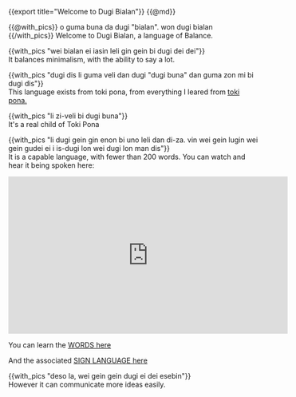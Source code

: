 {{export title="Welcome to Dugi Bialan"}}
{{@md}}

{{@with_pics}}
o guma buna da dugi "bialan". won dugi bialan
{{/with_pics}}
Welcome to Dugi Bialan, a language of Balance.

{{with_pics "wei bialan ei iasin leli gin gein bi dugi dei dei"}}    
It balances minimalism, with the ability to say a lot.

{{with_pics "dugi dis li guma veli dan dugi \"dugi buna\" dan guma zon mi bi dugi dis"}}    
This language exists from toki pona, from everything I leared from [toki pona.](/from_toki_pona)

{{with_pics "li zi-veli bi dugi buna"}}    
It's a real child of Toki Pona

{{with_pics "li dugi gein gin enon bi uno leli dan di-za.  vin wei gein lugin wei gein gudei ei i is-dugi lon wei dugi lon man dis"}}    
It is a capable language, with fewer than 200 words. You can watch and hear it being spoken here:

<iframe class="no-print" width="560" height="315" src="https://www.youtube.com/embed/y45eBC6OOss" title="YouTube video player" frameborder="0" allow="accelerometer; autoplay; clipboard-write; encrypted-media; gyroscope; picture-in-picture; web-share" allowfullscreen></iframe>

You can learn the [WORDS here](https://app.memrise.com/course/6447575/dugi-bialan-a-language-of-balance/)

And the associated [SIGN LANGUAGE here](https://app.memrise.com/course/6444892/luga-bialan-dugi-bialan-sign/)


{{with_pics "deso la, wei gein gein dugi ei dei esebin"}}    
However it can communicate more ideas easily.


